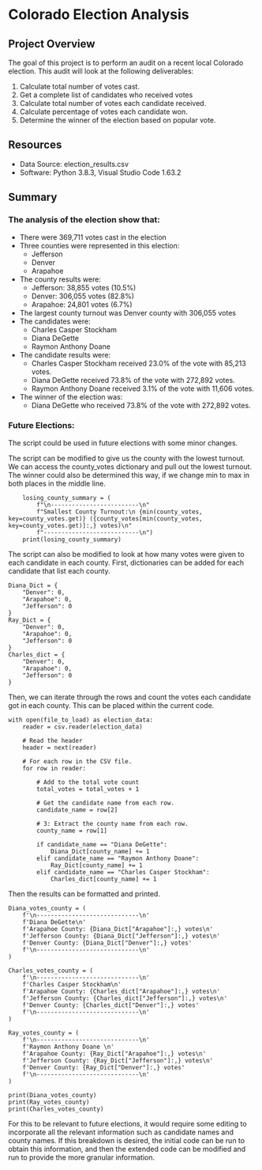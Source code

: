 # Colorado Election Analysis

## Project Overview
The goal of this project is to perform an audit on a recent local Colorado election. This audit will look at the following deliverables:

1. Calculate total number of votes cast.
2. Get a complete list of candidates who received votes
3. Calculate total number of votes each candidate received.
4. Calculate percentage of votes each candidate won.
5. Determine the winner of the election based on popular vote.

## Resources
- Data Source: election_results.csv
- Software: Python 3.8.3, Visual Studio Code 1.63.2

## Summary
### The analysis of the election show that:
- There were 369,711 votes cast in the election
- Three counties were represented in this election:
  - Jefferson
  - Denver
  - Arapahoe
- The county results were:
  - Jefferson: 38,855 votes (10.5%)
  - Denver: 306,055 votes (82.8%)
  - Arapahoe: 24,801 votes (6.7%)
- The largest county turnout was Denver county with 306,055 votes
- The candidates were:
  - Charles Casper Stockham
  - Diana DeGette
  - Raymon Anthony Doane
- The candidate results were:
  - Charles Casper Stockham received 23.0% of the vote with 85,213 votes.
  - Diana DeGette received 73.8% of the vote with 272,892 votes.
  - Raymon Anthony Doane received 3.1% of the vote with 11,606 votes.
- The winner of the election was:
  - Diana DeGette who received 73.8% of the vote with 272,892 votes.
### Future Elections:
The script could be used in future elections with some minor changes.

The script can be modified to give us the county with the lowest turnout. We can access the county_votes dictionary and pull out the lowest turnout. The winner could also be determined this way, if we change min to max in both places in the middle line.

```
    losing_county_summary = (
        f"\n-------------------------\n"
        f"Smallest County Turnout:\n {min(county_votes, key=county_votes.get)} ({county_votes[min(county_votes, key=county_votes.get)]:,} votes)\n"
        f"---------------------------\n")
    print(losing_county_summary)

```

The script can also be modified to look at how many votes were given to each candidate in each county. First, dictionaries can be added for each candidate that list each county.

```
Diana_Dict = {
    "Denver": 0,
    "Arapahoe": 0,
    "Jefferson": 0
}
Ray_Dict = {
    "Denver": 0,
    "Arapahoe": 0,
    "Jefferson": 0
}
Charles_dict = {
    "Denver": 0,
    "Arapahoe": 0,
    "Jefferson": 0
}
```
Then, we can iterate through the rows and count the votes each candidate got in each county. This can be placed within the current code.

```
with open(file_to_load) as election_data:
    reader = csv.reader(election_data)

    # Read the header
    header = next(reader)

    # For each row in the CSV file.
    for row in reader:

        # Add to the total vote count
        total_votes = total_votes + 1

        # Get the candidate name from each row.
        candidate_name = row[2]

        # 3: Extract the county name from each row.
        county_name = row[1]

        if candidate_name == "Diana DeGette":
            Diana_Dict[county_name] += 1
        elif candidate_name == "Raymon Anthony Doane":
            Ray_Dict[county_name] += 1
        elif candidate_name == "Charles Casper Stockham":
            Charles_dict[county_name] += 1

```

Then the results can be formatted and printed.

```
Diana_votes_county = (
    f'\n-----------------------------\n'
    f'Diana DeGette\n' 
    f'Arapahoe County: {Diana_Dict["Arapahoe"]:,} votes\n'
    f'Jefferson County: {Diana_Dict["Jefferson"]:,} votes\n'
    f'Denver County: {Diana_Dict["Denver"]:,} votes'
    f'\n-----------------------------\n'
)

Charles_votes_county = (
    f'\n-----------------------------\n' 
    f'Charles Casper Stockham\n' 
    f'Arapahoe County: {Charles_dict["Arapahoe"]:,} votes\n'
    f'Jefferson County: {Charles_dict["Jefferson"]:,} votes\n'
    f'Denver County: {Charles_dict["Denver"]:,} votes'
    f'\n-----------------------------\n'
)

Ray_votes_county = (
    f'\n-----------------------------\n'
    f'Raymon Anthony Doane \n' 
    f'Arapahoe County: {Ray_Dict["Arapahoe"]:,} votes\n'
    f'Jefferson County: {Ray_Dict["Jefferson"]:,} votes\n'
    f'Denver County: {Ray_Dict["Denver"]:,} votes'
    f'\n-----------------------------\n'
)

print(Diana_votes_county)
print(Ray_votes_county)
print(Charles_votes_county)
```

For this to be relevant to future elections, it would require some editing to incorporate all the relevant information such as candidate names and county names. If this breakdown is desired, the initial code can be run to obtain this information, and then the extended code can be modified and run to provide the more granular information.


